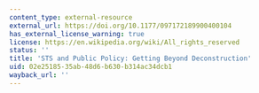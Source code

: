 ```yaml
---
content_type: external-resource
external_url: https://doi.org/10.1177/097172189900400104
has_external_license_warning: true
license: https://en.wikipedia.org/wiki/All_rights_reserved
status: ''
title: 'STS and Public Policy: Getting Beyond Deconstruction'
uid: 02e25185-35ab-48d6-b630-b314ac34dcb1
wayback_url: ''
---
```

